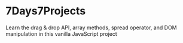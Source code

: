 # 7Days7Projects
Learn the drag & drop API, array methods, spread operator, and DOM manipulation in this vanilla JavaScript project

